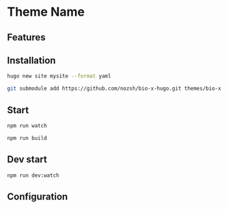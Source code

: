 # Theme Name

## Features

## Installation

```bash
hugo new site mysite --format yaml
```

```bash
git submodule add https://github.com/nozsh/bio-x-hugo.git themes/bio-x && cp themes/bio-x/package.json . && cp -f themes/bio-x/exampleSite/hugo.yaml . && npm install
```

## Start

```bash
npm run watch
```

```bash
npm run build
```

## Dev start

```bash
npm run dev:watch
```

## Configuration
